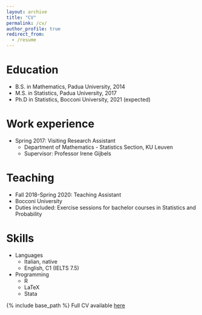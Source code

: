 ```yaml
---
layout: archive
title: "CV"
permalink: /cv/
author_profile: true
redirect_from:
  - /resume
---
```


Education
======
* B.S. in Mathematics, Padua University, 2014
* M.S. in Statistics, Padua University, 2017
* Ph.D in Statistics, Bocconi University, 2021 (expected)

Work experience
======
* Spring 2017: Visiting Research Assistant
  * Department of Mathematics - Statistics Section, KU Leuven
  * Supervisor: Professor Irene Gijbels

Teaching
======
 * Fall 2018-Spring 2020: Teaching Assistant
  * Bocconi University
  * Duties included: Exercise sessions for bachelor courses in Statistics and Probability
  
Skills
======
* Languages
  * Italian, native
  * English, C1 (IELTS 7.5)
* Programming
  * R
  * LaTeX
  * Stata

{% include base_path %} Full CV available [here](/files/CV_Bocconi.pdf)
